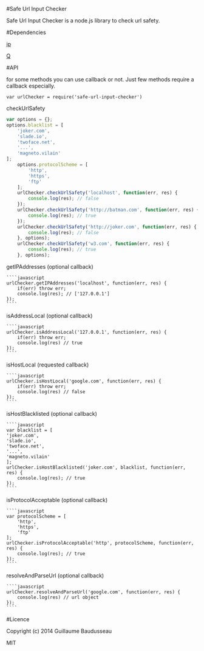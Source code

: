 #Safe Url Input Checker

Safe Url Input Checker is a node.js library to check url safety.

#Dependencies

[ip](https://github.com/indutny/node-ip) 

[Q](https://github.com/kriskowal/q)

#API

for some methods you can use callback or not. Just few methods require a callback especially.

	var urlChecker = require('safe-url-input-checker')

checkUrlSafety

````javascript
var options = {};
options.blacklist = [
	'joker.com',
	'slade.io',
	'twoface.net',
	'...',
	'magneto.vilain'
];
	options.protocolScheme = [
		'http',
		'https',
		'ftp'
	];
	urlChecker.checkUrlSafety('localhost', function(err, res) {
		console.log(res); // false
	});
	urlChecker.checkUrlSafety('http://batman.com', function(err, res) {
		console.log(res); // true
	});
	urlChecker.checkUrlSafety('http://joker.com', function(err, res) {
		console.log(res); // false
	}, options);
	urlChecker.checkUrlSafety('w3.com', function(err, res) {
		console.log(res); // true
	}, options);
````

getIPAddresses (optional callback)
	
	````javascript
	urlChecker.getIPAddresses('localhost', function(err, res) {
		if(err) throw err;
		console.log(res); // ['127.0.0.1']
	});
	````
isAddressLocal (optional callback)

	````javascript
	urlChecker.isAddressLocal('127.0.0.1', function(err, res) {
		if(err) throw err;
		console.log(res) // true
	});
	````
isHostLocal (requested callback)

	````javascript
	urlChecker.isHostLocal('google.com', function(err, res) {
		if(err) throw err;
		console.log(res) // false
	});
	````
isHostBlacklisted (optional callback)

	````javascript
	var blacklist = [
	'joker.com',
	'slade.io',
	'twoface.net',
	'...',
	'magneto.vilain'
	];
	urlChecker.isHostBlacklisted('joker.com', blacklist, function(err, res) {
		console.log(res); // true
	});
	````
isProtocolAcceptable (optional callback)

	````javascript
	var protocolScheme = [
		'http',
		'https',
		'ftp'
	];
	urlChecker.isProtocolAcceptable('http', protocolScheme, function(err, res) {
		console.log(res); // true
	});
	````
resolveAndParseUrl (optional callback)

	````javascript
	urlChecker.resolveAndParseUrl('google.com', function(err, res) {
		console.log(res) // url object
	});
	````
#Licence

Copyright (c) 2014 Guillaume Baudusseau

MIT
